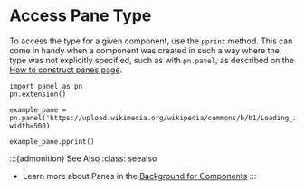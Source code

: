 # Access Pane Type

To access the type for a given component, use the ``pprint`` method. This can come in handy when a component was created in such a way where the type was not explicitly specified, such as with ``pn.panel``, as described on the [How to construct panes page](construct_panes.md).

```{pyodide}
import panel as pn
pn.extension()

example_pane = pn.panel('https://upload.wikimedia.org/wikipedia/commons/b/b1/Loading_icon.gif', width=500)

example_pane.pprint()
```

:::{admonition} See Also
:class: seealso
* Learn more about Panes in the <a href="../../background/components/components_overview.html#panes">Background for Components</a>
:::
